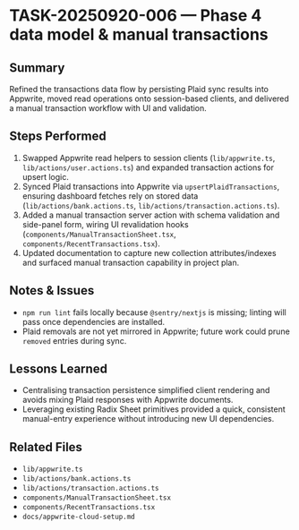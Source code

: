 # TASK-20250920-006 — Phase 4 data model & manual transactions

## Summary
Refined the transactions data flow by persisting Plaid sync results into Appwrite, moved read operations onto session-based clients, and delivered a manual transaction workflow with UI and validation.

## Steps Performed
1. Swapped Appwrite read helpers to session clients (`lib/appwrite.ts`, `lib/actions/user.actions.ts`) and expanded transaction actions for upsert logic.
2. Synced Plaid transactions into Appwrite via `upsertPlaidTransactions`, ensuring dashboard fetches rely on stored data (`lib/actions/bank.actions.ts`, `lib/actions/transaction.actions.ts`).
3. Added a manual transaction server action with schema validation and side-panel form, wiring UI revalidation hooks (`components/ManualTransactionSheet.tsx`, `components/RecentTransactions.tsx`).
4. Updated documentation to capture new collection attributes/indexes and surfaced manual transaction capability in project plan.

## Notes & Issues
- `npm run lint` fails locally because `@sentry/nextjs` is missing; linting will pass once dependencies are installed.
- Plaid removals are not yet mirrored in Appwrite; future work could prune `removed` entries during sync.

## Lessons Learned
- Centralising transaction persistence simplified client rendering and avoids mixing Plaid responses with Appwrite documents.
- Leveraging existing Radix Sheet primitives provided a quick, consistent manual-entry experience without introducing new UI dependencies.

## Related Files
- `lib/appwrite.ts`
- `lib/actions/bank.actions.ts`
- `lib/actions/transaction.actions.ts`
- `components/ManualTransactionSheet.tsx`
- `components/RecentTransactions.tsx`
- `docs/appwrite-cloud-setup.md`
